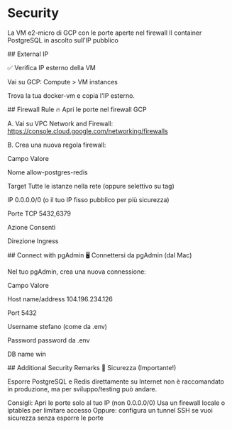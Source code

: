 # Security

La VM e2-micro di GCP con le porte aperte nel firewall
Il container PostgreSQL in ascolto sull’IP pubblico

## External IP

✅ Verifica IP esterno della VM

Vai su GCP: Compute > VM instances

Trova la tua docker-vm e copia l’IP esterno. 

## Firewall Rule
🔥 Apri le porte nel firewall GCP

A. Vai su VPC Network and Firewall:
https://console.cloud.google.com/networking/firewalls

B. Crea una nuova regola firewall:

Campo   Valore

Nome    allow-postgres-redis

Target  Tutte le istanze nella rete (oppure selettivo su tag)

IP  0.0.0.0/0 (o il tuo IP fisso pubblico per più sicurezza)

Porte TCP   5432,6379

Azione  Consenti

Direzione   Ingress

## Connect with pgAdmin
🖥️ Connettersi da pgAdmin (dal Mac)

Nel tuo pgAdmin, crea una nuova connessione:


Campo   Valore

Host name/address   104.196.234.126

Port    5432

Username    stefano (come da .env)

Password    password da .env

DB name win

## Additional Security Remarks
🚨 Sicurezza (Importante!)

Esporre PostgreSQL e Redis direttamente su Internet non è raccomandato in produzione, ma per sviluppo/testing può andare.

Consigli:
Apri le porte solo al tuo IP (non 0.0.0.0/0)
Usa un firewall locale o iptables per limitare accesso
Oppure: configura un tunnel SSH se vuoi sicurezza senza esporre le porte
